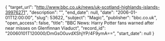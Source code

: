 {
  "target_url": "http://www.bbc.co.uk/news/uk-scotland-highlands-islands-39976271", 
  "description": "", 
  "end_date": null, 
  "date": "2006-01-01T12:00:00", 
  "slug": 53622, 
  "subject": "Magic", 
  "publisher": "bbc.co.uk", 
  "open_access": false, 
  "title": "BBC News: Harry Potter fans warned after near misses on Glenfinnan Viaduct", 
  "record_id": "20060101T120000/DmGsO0uvdXShjYP/4F9ymA==", 
  "start_date": null
}

